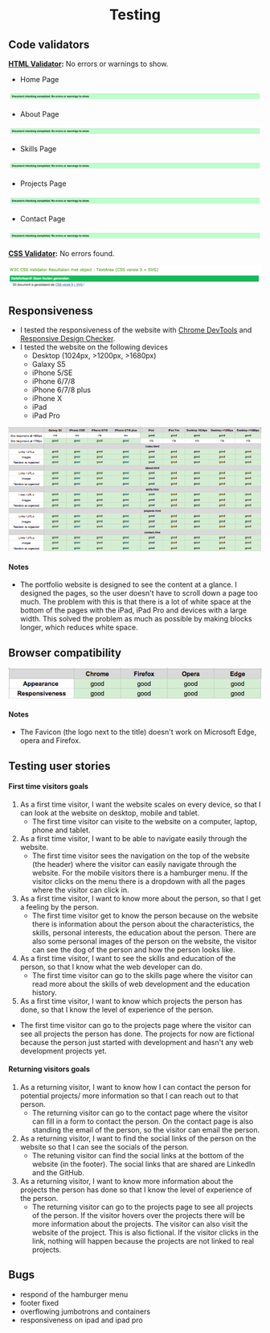<h1 align="center">Testing</h1>

## Code validators

**[HTML Validator](https://validator.w3.org/):** No errors or warnings to show.

- Home Page

![Home Page HTML Validator](readme-testing/codevalidator/homepage-validator.png)

- About Page

![About Page HTML Validator](readme-testing/codevalidator/aboutpage-validator.png)

- Skills Page 

![Skills Page HTML Validator](readme-testing/codevalidator/skillspage-validator.png)

- Projects Page 

![Projects Page HTML Validator](readme-testing/codevalidator/projectspage-validator.png)

- Contact Page

![Contact Page HTML Validator](readme-testing/codevalidator/contactpage-validator.png)

**[CSS Validator](https://jigsaw.w3.org/css-validator/):** No errors found.

![CSS Validator](readme-testing/codevalidator/css-validator.png)

## Responsiveness

- I tested the responsiveness of the website with [Chrome DevTools](https://developers.google.com/web/tools/chrome-devtools) and [Responsive Design Checker](https://www.responsivedesignchecker.com/).
- I tested the website on the following devices
    - Desktop (1024px, >1200px, >1680px)  
    - Galaxy S5
    - iPhone 5/SE
    - iPhone 6/7/8
    - iPhone 6/7/8 plus
    - iPhone X
    - iPad
    - iPad Pro

![Responsive Design](readme-testing/responsive-design.png)

#### Notes 
- The portfolio website is designed to see the content at a glance. I designed the pages, so the user doesn't have to scroll down a page too much. The problem with this is that there is a lot of white space at the bottom of the pages with the iPad, iPad Pro and devices with a large width. This solved the problem as much as possible by making blocks longer, which reduces white space.

## Browser compatibility 

![Browser Compatibility](readme-testing/browsercompatibility.png)

####  Notes 
- The Favicon (the logo next to the title) doesn't work on Microsoft Edge, opera and Firefox.

## Testing user stories 

#### First time visitors goals 
1. As a first time visitor, I want  the website scales on every device, so that I can look at the website on desktop, mobile and tablet.
    - The first time visitor can visite to the website on a computer, laptop, phone and tablet.
2. As a first time visitor, I want to be able to navigate easily through the website. 
    - The first time visitor sees the navigation on the top of the website (the header) where the visitor can easily navigate through the website. For the mobile visitors there is a hamburger menu. If the visitor clicks on the menu there is a dropdown with all the pages where the visitor can click in. 
3. As a first time visitor, I want to know more about the person, so that I get a feeling by the person. 
    - The first time visitor get to know the person because on the website there is information about the person about the characteristics, the skills, personal interests, the education about the person. There are also some personal images of the person on the website, the visitor can see the dog of the person and how the person looks like.
4. As a first time visitor, I want to see the skills and education of the person, so that I know what the web developer can do.
    - The first time visitor can go to the skills page where the visitor can read more about the skills of web development and the education history. 
5. As a first time visitor, I want to know which projects the person has done, so that I know the level of experience of the person. 
 - The first time visitor can go to the projects page where the visitor can see all projects the person has done. The projects for now are fictional because the person just started with development and hasn't any web development projects yet. 

#### Returning visitors goals
1. As a returning visitor, I want to know how I can contact the person for potential projects/ more information so that I can reach out to that person. 
    - The returning visitor can go to the contact page where the visitor can fill in a form to contact the person. On the contact page is also standing the email of the person, so the visitor can email the person. 
2. As a returning visitor, I want to find the social links of the person on the website so that I can see the socials of the person. 
    - The retuning visitor can find the social links at the bottom of the website (in the footer). The social links that are shared are LinkedIn and the GitHub. 
3. As a returning visitor, I want to know more information about the projects the person has done so that I know the level of experience of the person. 
    - The returning visitor can go to the projects page to see all projects of the person. If the visitor hovers over the projects there will be more information about the projects. The visitor can also visit the website of the project. This is also fictional. If the visitor clicks in the link, nothing will happen because the projects are not linked to real projects. 

## Bugs 

- respond of the hamburger menu 
- footer fixed 
- overflowing jumbotrons and containers 
- responsiveness on ipad and ipad pro 
